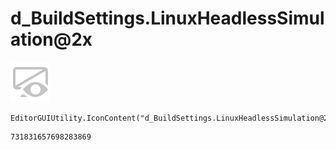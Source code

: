 # d_BuildSettings.LinuxHeadlessSimulation@2x
![](/img/d_BuildSettings.LinuxHeadlessSimulation@2x.png)

``` CSharp
EditorGUIUtility.IconContent("d_BuildSettings.LinuxHeadlessSimulation@2x")
```
```
731831657698283869
```

